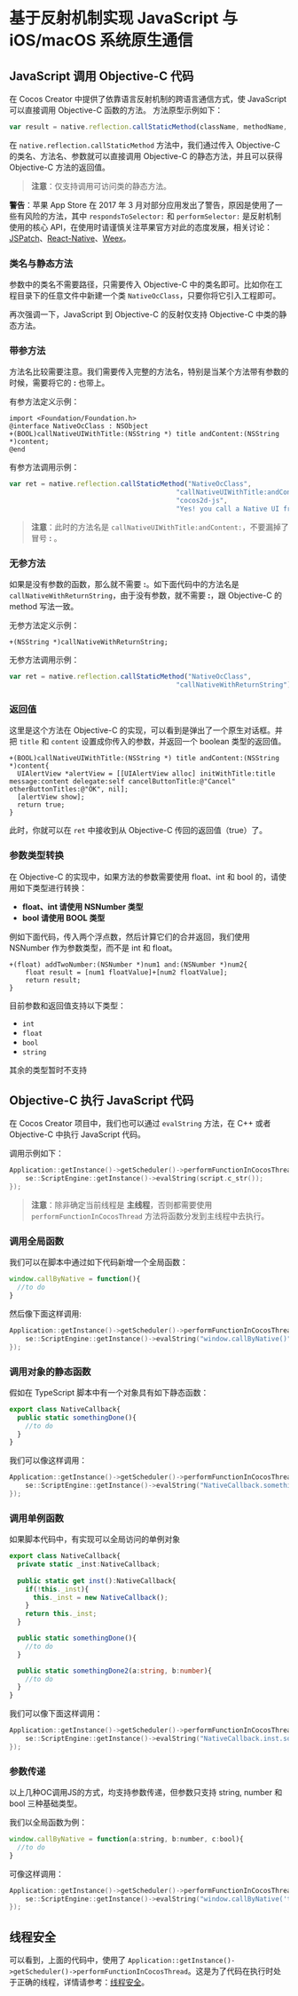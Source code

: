 # 基于反射机制实现 JavaScript 与 iOS/macOS 系统原生通信

## JavaScript 调用 Objective-C 代码

在 Cocos Creator 中提供了依靠语言反射机制的跨语言通信方式，使 JavaScript 可以直接调用 Objective-C 函数的方法。 方法原型示例如下：

```js
var result = native.reflection.callStaticMethod(className, methodName, arg1, arg2, .....);
```

在 `native.reflection.callStaticMethod` 方法中，我们通过传入 Objective-C 的类名、方法名、参数就可以直接调用 Objective-C 的静态方法，并且可以获得 Objective-C 方法的返回值。

>**注意**：仅支持调用可访问类的静态方法。

**警告**：苹果 App Store 在 2017 年 3 月对部分应用发出了警告，原因是使用了一些有风险的方法，其中 `respondsToSelector:` 和 `performSelector:` 是反射机制使用的核心 API，在使用时请谨慎关注苹果官方对此的态度发展，相关讨论：[JSPatch](https://github.com/bang590/JSPatch/issues/746)、[React-Native](https://github.com/facebook/react-native/issues/12778)、[Weex](https://github.com/alibaba/weex/issues/2875)。

### 类名与静态方法

参数中的类名不需要路径，只需要传入 Objective-C 中的类名即可。比如你在工程目录下的任意文件中新建一个类 `NativeOcClass`，只要你将它引入工程即可。

再次强调一下，JavaScript 到 Objective-C 的反射仅支持 Objective-C 中类的静态方法。

### 带参方法

方法名比较需要注意。我们需要传入完整的方法名，特别是当某个方法带有参数的时候，需要将它的 **:** 也带上。

有参方法定义示例：

```objc
import <Foundation/Foundation.h>
@interface NativeOcClass : NSObject
+(BOOL)callNativeUIWithTitle:(NSString *) title andContent:(NSString *)content;
@end
```

有参方法调用示例：

```js
var ret = native.reflection.callStaticMethod("NativeOcClass",
                                          "callNativeUIWithTitle:andContent:",
                                          "cocos2d-js",
                                          "Yes! you call a Native UI from Reflection");
```

>**注意**：此时的方法名是 `callNativeUIWithTitle:andContent:`，不要漏掉了冒号 **:** 。

### 无参方法

如果是没有参数的函数，那么就不需要 **:**。如下面代码中的方法名是 `callNativeWithReturnString`，由于没有参数，就不需要 **:**，跟 Objective-C 的 method 写法一致。

无参方法定义示例：

```objc
+(NSString *)callNativeWithReturnString;
```

无参方法调用示例：

```js
var ret = native.reflection.callStaticMethod("NativeOcClass",
                                          "callNativeWithReturnString");
```

### 返回值

这里是这个方法在 Objective-C 的实现，可以看到是弹出了一个原生对话框。并把 `title` 和 `content` 设置成你传入的参数，并返回一个 boolean 类型的返回值。

```objc
+(BOOL)callNativeUIWithTitle:(NSString *) title andContent:(NSString *)content{
  UIAlertView *alertView = [[UIAlertView alloc] initWithTitle:title message:content delegate:self cancelButtonTitle:@"Cancel" otherButtonTitles:@"OK", nil];
  [alertView show];
  return true;
}
```

此时，你就可以在 `ret` 中接收到从 Objective-C 传回的返回值（true）了。

### 参数类型转换

在 Objective-C 的实现中，如果方法的参数需要使用 float、int 和 bool 的，请使用如下类型进行转换：

- **float、int 请使用 NSNumber 类型**
- **bool 请使用 BOOL 类型**

例如下面代码，传入两个浮点数，然后计算它们的合并返回，我们使用 NSNumber 作为参数类型，而不是 int 和 float。

  ```objc
  +(float) addTwoNumber:(NSNumber *)num1 and:(NSNumber *)num2{
      float result = [num1 floatValue]+[num2 floatValue];
      return result;
  }
  ```

目前参数和返回值支持以下类型：

- `int`
- `float`
- `bool`
- `string`

其余的类型暂时不支持

## Objective-C 执行 JavaScript 代码

在 Cocos Creator 项目中，我们也可以通过 `evalString` 方法，在 C++ 或者 Objective-C 中执行 JavaScript 代码。

调用示例如下：

```c++
Application::getInstance()->getScheduler()->performFunctionInCocosThread([=](){
    se::ScriptEngine::getInstance()->evalString(script.c_str());
});
```

> **注意**：除非确定当前线程是 **主线程**，否则都需要使用`performFunctionInCocosThread` 方法将函数分发到主线程中去执行。

### 调用全局函数

我们可以在脚本中通过如下代码新增一个全局函数：

```js
window.callByNative = function(){
  //to do
}
```

然后像下面这样调用:

```c++
Application::getInstance()->getScheduler()->performFunctionInCocosThread([=](){
    se::ScriptEngine::getInstance()->evalString("window.callByNative()");
});
```

### 调用对象的静态函数

假如在 TypeScript 脚本中有一个对象具有如下静态函数：

```ts
export class NativeCallback{
  public static somethingDone(){
    //to do
  }
}
```

我们可以像这样调用：

```c++
Application::getInstance()->getScheduler()->performFunctionInCocosThread([=](){
    se::ScriptEngine::getInstance()->evalString("NativeCallback.somethingDone()");
});
```

### 调用单例函数

如果脚本代码中，有实现可以全局访问的单例对象

```ts
export class NativeCallback{
  private static _inst:NativeCallback;
  
  public static get inst():NativeCallback{
    if(!this._inst){
      this._inst = new NativeCallback();
    }
    return this._inst;
  }

  public static somethingDone(){
    //to do
  }

  public static somethingDone2(a:string, b:number){
    //to do
  }
}
```

我们可以像下面这样调用：

```c++
Application::getInstance()->getScheduler()->performFunctionInCocosThread([=](){
    se::ScriptEngine::getInstance()->evalString("NativeCallback.inst.somethingDone()");
});
```

### 参数传递

以上几种OC调用JS的方式，均支持参数传递，但参数只支持 string, number 和 bool 三种基础类型。

我们以全局函数为例：

```js
window.callByNative = function(a:string, b:number, c:bool){
  //to do
}
```

可像这样调用：

```c++
Application::getInstance()->getScheduler()->performFunctionInCocosThread([=](){
    se::ScriptEngine::getInstance()->evalString("window.callByNative('test',1,true)");
});
```

## 线程安全

可以看到，上面的代码中，使用了 `Application::getInstance()->getScheduler()->performFunctionInCocosThread`。这是为了代码在执行时处于正确的线程，详情请参考：[线程安全](./thread-safety.md)。

